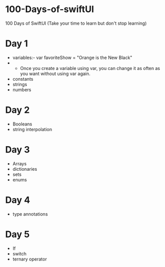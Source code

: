 # 100-Days-of-swiftUI
100 Days of SwiftUI (Take your time to learn but don't stop learning)

# Day 1
- variables:- var favoriteShow = "Orange is the New Black"
- - Once you create a variable using var, you can change it as often as you want without using var again.
- constants
- strings
- numbers
# Day 2
- Booleans
- string interpolation
# Day 3
- Arrays
- dictionaries
- sets
- enums
# Day 4
- type annotations
# Day 5
- If
- switch
- ternary operator
